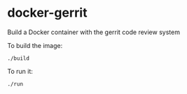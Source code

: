 docker-gerrit
=============

Build a Docker container with the gerrit code review system

To build the image:

    ./build

To run it:

    ./run
